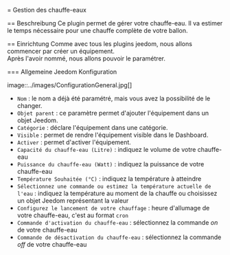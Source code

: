 = Gestion des chauffe-eaux

== Beschreibung
Ce plugin permet de gérer votre chauffe-eau.
Il va estimer le temps nécessaire pour une chauffe complète de votre ballon.

== Einrichtung
Comme avec tous les plugins jeedom, nous allons commencer par créer un équipement.		
Après l'avoir nommé, nous allons pouvoir le paramétrer.		

=== Allgemeine Jeedom Konfiguration		
		
image::../images/ConfigurationGeneral.jpg[]		
* `Nom` : le nom a déjà été paramétré, mais vous avez la possibilité de le changer.		
* `Objet parent` : ce paramètre permet d'ajouter l'équipement dans un objet Jeedom.		
* `Catégorie` : déclare l'équipement dans une catégorie.		
* `Visible` : permet de rendre l'équipement visible dans le Dashboard.		
* `Activer` : permet d'activer l'équipement.		
* `Capacité du chauffe-eau (Litre)` : indiquez le volume de votre chauffe-eau
* `Puissance du chauffe-eau (Watt)` : indiquez la puissance de votre chauffe-eau
* `Température Souhaitée (°C)` : indiquez la température à atteindre
* `Sélectionnez une commande ou estimez la température actuelle de l'eau` : indiquez la température au moment de la chauffe ou choisissez un objet Jeedom représentant la valeur
* `Configurez le lancement de votre chauffage` : heure d'allumage de votre chauffe-eau, c'est au format `cron`
* `Commande d'activation du chauffe-eau` : sélectionnez la commande _on_ de votre chauffe-eau
* `Commande de désactivation du chauffe-eau` : sélectionnez la commande _off_ de votre chauffe-eau